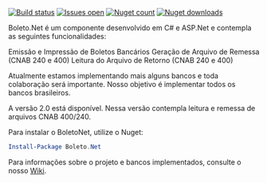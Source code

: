 [![Build status](https://ci.appveyor.com/api/projects/status/tu0uy49drensdlxe?svg=true)](https://ci.appveyor.com/project/carloscds/boletonet)
[![Issues open](http://img.shields.io/github/issues/boletonet/boletonet.svg)](https://huboard.com/boletonet/boletonet)
[![Nuget count](http://img.shields.io/nuget/v/Boleto.Net.svg)](http://www.nuget.org/packages/Boleto.Net/)
[![Nuget downloads](http://img.shields.io/nuget/dt/Boleto.Net.svg)](http://www.nuget.org/packages/Boleto.Net/)

Boleto.Net é um componente desenvolvido em C# e ASP.Net e contempla as seguintes funcionalidades:

Emissão e Impressão de Boletos Bancários
Geração de Arquivo de Remessa (CNAB 240 e 400)
Leitura do Arquivo de Retorno (CNAB 240 e 400)

Atualmente estamos implementando mais alguns bancos e toda colaboração será importante. Nosso objetivo é implementar todos os bancos brasileiros.

A versão 2.0 está disponível. Nessa versão contempla leitura e remessa de arquivos CNAB 400/240.

Para instalar o BoletoNet, utilize o Nuget:

```powershell
Install-Package Boleto.Net
```

Para informações sobre o projeto e bancos implementados, consulte o nosso [Wiki](https://github.com/BoletoNet/boletonet/wiki).


